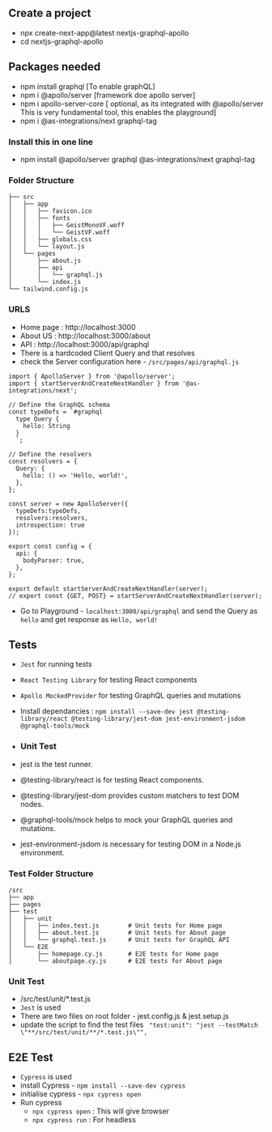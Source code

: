 ## Create a project
- npx create-next-app@latest nextjs-graphql-apollo
- cd nextjs-graphql-apollo

## Packages needed
- npm install graphql [To enable graphQL]
- npm i @apollo/server [framework doe apollo server]
- npm i apollo-server-core [ optional, as its integrated with @apollo/server This is very fundamental tool, this enables the playground]
- npm i @as-integrations/next graphql-tag

### Install this in one line
- npm install @apollo/server graphql @as-integrations/next graphql-tag



### Folder Structure
```
├── src
│   ├── app
│   │   ├── favicon.ico
│   │   ├── fonts
│   │   │   ├── GeistMonoVF.woff
│   │   │   └── GeistVF.woff
│   │   ├── globals.css
│   │   └── layout.js
│   └── pages
│       ├── about.js
│       ├── api
│       │   └── graphql.js
│       └── index.js
└── tailwind.config.js
```

### URLS
- Home page : http://localhost:3000
- About US : http://localhost:3000/about
- API : http://localhost:3000/api/graphql
- There is a hardcoded Client Query and that resolves
- check the Server configuration here - `/src/pages/api/graphql.js`
```
import { ApolloServer } from '@apollo/server';
import { startServerAndCreateNextHandler } from '@as-integrations/next';

// Define the GraphQL schema
const typeDefs = `#graphql
  type Query {
    hello: String
  }
  `;

// Define the resolvers
const resolvers = {
  Query: {
    hello: () => 'Hello, world!',
  },
};

const server = new ApolloServer({
  typeDefs:typeDefs,
  resolvers:resolvers,
  introspection: true
});

export const config = {
  api: {
    bodyParser: true,
  },
};

export default startServerAndCreateNextHandler(server);
// export const {GET, POST} = startServerAndCreateNextHandler(server);
```

- Go to Playground - `localhost:3000/api/graphql` and send the Query as `hello` and get response as `Hello, world!`

## Tests
- `Jest` for running tests
- `React Testing Library` for testing React components
- `Apollo MockedProvider` for testing GraphQL queries and mutations

- Install dependancies : `npm install --save-dev jest @testing-library/react @testing-library/jest-dom jest-environment-jsdom @graphql-tools/mock`
- ### Unit Test

- jest is the test runner.
- @testing-library/react is for testing React components.
- @testing-library/jest-dom provides custom matchers to test DOM nodes.
- @graphql-tools/mock helps to mock your GraphQL queries and mutations.
- jest-environment-jsdom is necessary for testing DOM in a Node.js environment.

### Test Folder Structure
```
/src
├── app
├── pages
├── test
│   ├── unit
│   │   ├── index.test.js        # Unit tests for Home page
│   │   ├── about.test.js        # Unit tests for About page
│   │   └── graphql.test.js      # Unit tests for GraphQL API
│   └── E2E
│       ├── homepage.cy.js       # E2E tests for Home page
│       └── aboutpage.cy.js      # E2E tests for About page
```

###  Unit Test
- /src/test/unit/*.test.js
- `Jest` is used
- There are two files on root folder - jest.config.js & jest.setup.js
- update the script to find the test files ` "test:unit": "jest --testMatch \"**/src/test/unit/**/*.test.js\"",`

## E2E Test
- `Cypress` is used 
- install Cypress - `npm install --save-dev cypress`
- initialise cypress - `npx cypress open`
- Run cypress
  - `npx cypress open` : This will give browser
  - `npx cypress run` : For headless